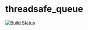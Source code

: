 # threadsafe_queue

[![Build Status](https://travis-ci.org/justcppdeveloper/threadsafe_queue.svg?branch=master)](https://travis-ci.org/justcppdeveloper/threadsafe_queue)
